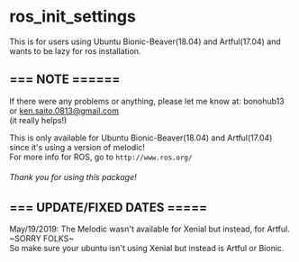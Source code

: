 # ros_init_settings
This is for users using Ubuntu Bionic-Beaver(18.04) and Artful(17.04) and wants to be lazy for ros installation.

## === NOTE ======
If there were any problems or anything, please let me know at: bonohub13 or ken.saito.0813@gmail.com  
(it really helps!)  
  
This is only available for Ubuntu Bionic-Beaver(18.04) and Artful(17.04) since it's using a version of melodic!  
For more info for ROS, go to `http://www.ros.org/`

###### Thank you for using this package!
  
## === UPDATE/FIXED DATES =====
May/19/2019: The Melodic wasn't available for Xenial but instead, for Artful. ~SORRY FOLKS~  
So make sure your ubuntu isn't using Xenial but instead is Artful or Bionic.
